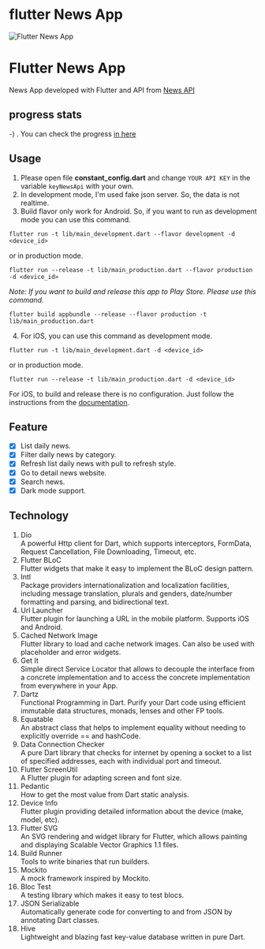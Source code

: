 # flutter News App



![Flutter News App](https://github.com/hrdv10/Flutter-News-App/blob/master/screenshots/social%20media%20preview.png)

# Flutter News App
News App developed with Flutter and API from [News API](https://newsapi.org)

## progress stats
-)
. You can check the progress [in here](https://trello.com/b/pfJyhtuk/flutternewsapp)

## Usage
1. Please open file **constant_config.dart** and change `YOUR API KEY` in the variable `keyNewsApi` with your own.
2. In development mode, I'm used fake json server. So, the data is not realtime. 
3. Build flavor only work for Android. So, if you want to run as development mode you can use this command.
```
flutter run -t lib/main_development.dart --flavor development -d <device_id>
```
or in production mode.
```
flutter run --release -t lib/main_production.dart --flavor production -d <device_id>
```
*Note: If you want to build and release this app to Play Store. Please use this command.*
```
flutter build appbundle --release --flavor production -t lib/main_production.dart
```
4. For iOS, you can use this command as development mode.
```
flutter run -t lib/main_development.dart -d <device_id>
```
or in production mode.
```
flutter run --release -t lib/main_production.dart -d <device_id>
```
For iOS, to build and release there is no configuration. Just follow the instructions from the [documentation](https://flutter.dev/docs/deployment/ios).

## Feature
- [X] List daily news.
- [X] Filter daily news by category.
- [X] Refresh list daily news with pull to refresh style.
- [X] Go to detail news website.
- [X] Search news.
- [X] Dark mode support.

## Technology
1. Dio<br />
A powerful Http client for Dart, which supports interceptors, FormData, Request Cancellation, File Downloading, Timeout, etc.
2. Flutter BLoC<br />
Flutter widgets that make it easy to implement the BLoC design pattern.
3. Intl<br />
Package providers internationalization and localization facilities, including message translation, plurals and genders, date/number formatting and parsing, and bidirectional text.
4. Url Launcher<br />
Flutter plugin for launching a URL in the mobile platform. Supports iOS and Android.
5. Cached Network Image<br />
Flutter library to load and cache network images. Can also be used with placeholder and error widgets.
6. Get It<br />
Simple direct Service Locator that allows to decouple the interface from a concrete implementation and to access the concrete implementation from everywhere in your App.
7. Dartz<br />
Functional Programming in Dart. Purify your Dart code using efficient immutable data structures, monads, lenses and other FP tools.
8. Equatable<br />
An abstract class that helps to implement equality without needing to explicitly override == and hashCode.
9. Data Connection Checker<br />
A pure Dart library that checks for internet by opening a socket to a list of specified addresses, each with individual port and timeout.
10. Flutter ScreenUtil<br />
A Flutter plugin for adapting screen and font size.
11. Pedantic<br />
How to get the most value from Dart static analysis.
12. Device Info<br />
Flutter plugin providing detailed information about the device (make, model, etc).
13. Flutter SVG<br />
An SVG rendering and widget library for Flutter, which allows painting and displaying Scalable Vector Graphics 1.1 files.
14. Build Runner<br />
Tools to write binaries that run builders.
15. Mockito<br />
A mock framework inspired by Mockito.
16. Bloc Test<br />
A testing library which makes it easy to test blocs.
17. JSON Serializable<br />
Automatically generate code for converting to and from JSON by annotating Dart classes.
18. Hive<br />
Lightweight and blazing fast key-value database written in pure Dart.
